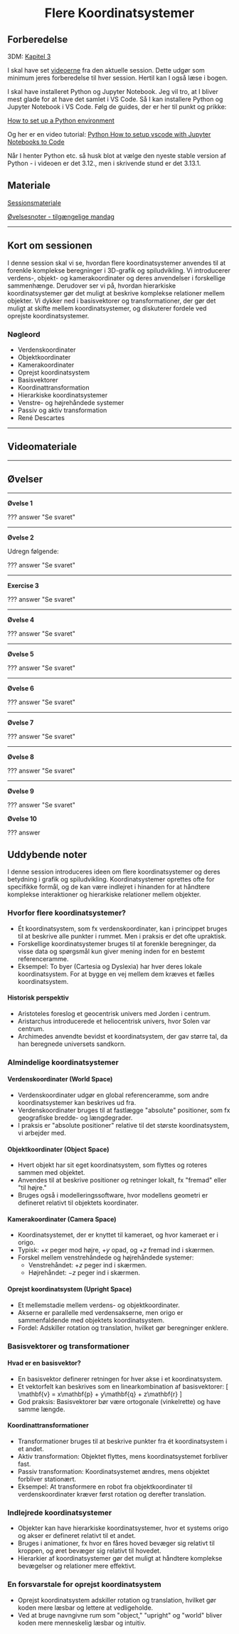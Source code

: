<h1 align="center">Flere Koordinatsystemer</h1>



## Forberedelse
3DM: [Kapitel 3]()

I skal have set [videoerne](#videomateriale) fra den aktuelle session. Dette udgør som minimum jeres forberedelse til hver session. Hertil kan I også læse i bogen.

I skal have installeret Python og Jupyter Notebook. Jeg vil tro, at I bliver mest glade for at have det samlet i VS Code. Så I kan installere Python og Jupyter Notebook i VS Code. Følg de guides, der er her til punkt og prikke:

[How to set up a Python environment](https://www.raillyhugo.com/blog/how-to-setup-python-environment)

Og her er en video tutorial:
[Python How to setup vscode with Jupyter Notebooks to Code](https://www.youtube.com/watch?v=COkYKDAdpck)

Når I henter Python etc. så husk blot at vælge den nyeste stable version af Python - i videoen er det 3.12., men i skrivende stund er det 3.13.1.

## Materiale

[Sessionsmateriale]()

[Øvelsesnoter - tilgængelige mandag]()

---

## Kort om sessionen

I denne session skal vi se, hvordan flere koordinatsystemer anvendes til at forenkle komplekse beregninger i 3D-grafik og spiludvikling. Vi introducerer verdens-, objekt- og kamerakoordinater og deres anvendelser i forskellige sammenhænge. Derudover ser vi på, hvordan hierarkiske koordinatsystemer gør det muligt at beskrive komplekse relationer mellem objekter. Vi dykker ned i basisvektorer og transformationer, der gør det muligt at skifte mellem koordinatsystemer, og diskuterer fordele ved oprejste koordinatsystemer.

### Nøgleord
- Verdenskoordinater
- Objektkoordinater
- Kamerakoordinater
- Oprejst koordinatsystem
- Basisvektorer
- Koordinattransformation
- Hierarkiske koordinatsystemer
- Venstre- og højrehåndede systemer
- Passiv og aktiv transformation
- René Descartes


---

## Videomateriale

---

## Øvelser

---

**Øvelse 1**



??? answer "Se svaret"

    

---

**Øvelse 2**

Udregn følgende:


??? answer "Se svaret"

    

---

**Exercise 3**

??? answer "Se svaret"


---

**Øvelse 4**

??? answer "Se svaret"

---

**Øvelse 5**



??? answer "Se svaret"

 

---

**Øvelse 6**


??? answer "Se svaret"



---

**Øvelse 7**


??? answer "Se svaret"


---

**Øvelse 8**


??? answer "Se svaret"

---

**Øvelse 9**

??? answer "Se svaret"


**Øvelse 10**



??? answer



## Uddybende noter
I denne session introduceres ideen om flere koordinatsystemer og deres betydning i grafik og spiludvikling. Koordinatsystemer oprettes ofte for specifikke formål, og de kan være indlejret i hinanden for at håndtere komplekse interaktioner og hierarkiske relationer mellem objekter.


### Hvorfor flere koordinatsystemer?
- Ét koordinatsystem, som fx verdenskoordinater, kan i princippet bruges til at beskrive alle punkter i rummet. Men i praksis er det ofte upraktisk.
- Forskellige koordinatsystemer bruges til at forenkle beregninger, da visse data og spørgsmål kun giver mening inden for en bestemt referenceramme.
- Eksempel: To byer (Cartesia og Dyslexia) har hver deres lokale koordinatsystem. For at bygge en vej mellem dem kræves et fælles koordinatsystem.

#### Historisk perspektiv
- Aristoteles foreslog et geocentrisk univers med Jorden i centrum.
- Aristarchus introducerede et heliocentrisk univers, hvor Solen var centrum.
- Archimedes anvendte bevidst et koordinatsystem, der gav større tal, da han beregnede universets sandkorn.

### Almindelige koordinatsystemer

#### Verdenskoordinater (World Space)
- Verdenskoordinater udgør en global referenceramme, som andre koordinatsystemer kan beskrives ud fra.
- Verdenskoordinater bruges til at fastlægge "absolute" positioner, som fx geografiske bredde- og længdegrader.
- I praksis er "absolute positioner" relative til det største koordinatsystem, vi arbejder med.

#### Objektkoordinater (Object Space)
- Hvert objekt har sit eget koordinatsystem, som flyttes og roteres sammen med objektet.
- Anvendes til at beskrive positioner og retninger lokalt, fx "fremad" eller "til højre."
- Bruges også i modelleringssoftware, hvor modellens geometri er defineret relativt til objektets koordinater.

#### Kamerakoordinater (Camera Space)
- Koordinatsystemet, der er knyttet til kameraet, og hvor kameraet er i origo.
- Typisk: $+x$ peger mod højre, $+y$ opad, og $+z$ fremad ind i skærmen.
- Forskel mellem venstrehåndede og højrehåndede systemer:
  - Venstrehåndet: $+z$ peger ind i skærmen.
  - Højrehåndet: $-z$ peger ind i skærmen.

#### Oprejst koordinatsystem (Upright Space)
- Et mellemstadie mellem verdens- og objektkoordinater.
- Akserne er parallelle med verdensakserne, men origo er sammenfaldende med objektets koordinatsystem.
- Fordel: Adskiller rotation og translation, hvilket gør beregninger enklere.

### Basisvektorer og transformationer

#### Hvad er en basisvektor?
- En basisvektor definerer retningen for hver akse i et koordinatsystem.
- Et vektorfelt kan beskrives som en linearkombination af basisvektorer:
  \[
  \mathbf{v} = x\mathbf{p} + y\mathbf{q} + z\mathbf{r}
  \]
- God praksis: Basisvektorer bør være ortogonale (vinkelrette) og have samme længde.

#### Koordinattransformationer
- Transformationer bruges til at beskrive punkter fra ét koordinatsystem i et andet.
- Aktiv transformation: Objektet flyttes, mens koordinatsystemet forbliver fast.
- Passiv transformation: Koordinatsystemet ændres, mens objektet forbliver stationært.
- Eksempel: At transformere en robot fra objektkoordinater til verdenskoordinater kræver først rotation og derefter translation.

### Indlejrede koordinatsystemer
- Objekter kan have hierarkiske koordinatsystemer, hvor et systems origo og akser er defineret relativt til et andet.
- Bruges i animationer, fx hvor en fåres hoved bevæger sig relativt til kroppen, og øret bevæger sig relativt til hovedet.
- Hierarkier af koordinatsystemer gør det muligt at håndtere komplekse bevægelser og relationer mere effektivt.

### En forsvarstale for oprejst koordinatsystem
- Oprejst koordinatsystem adskiller rotation og translation, hvilket gør koden mere læsbar og lettere at vedligeholde.
- Ved at bruge navngivne rum som "object," "upright" og "world" bliver koden mere menneskelig læsbar og intuitiv.
